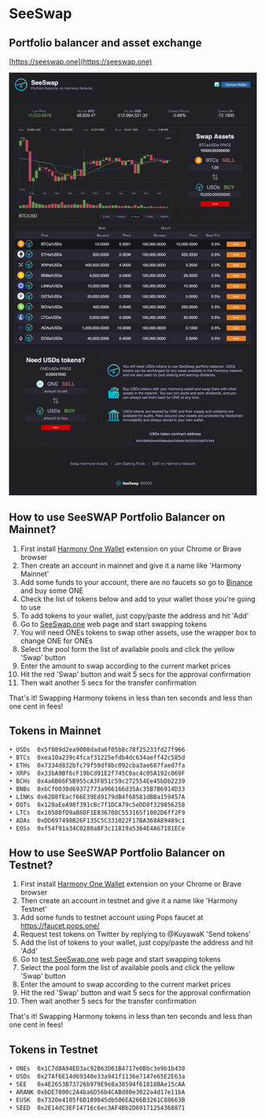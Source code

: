 # SeeSwap
## Portfolio balancer and asset exchange

[https://seeswap.one](https://seeswap.one)

![Screenshot1](media/seeswap.jpg)

## How to use SeeSWAP Portfolio Balancer on Mainnet?

1. First install [Harmony One Wallet](http://harmony.one/onewallet) extension on your Chrome or Brave browser
2. Then create an account in mainnet and give it a name like 'Harmony Mainnet'
3. Add some funds to your account, there are no faucets so go to [Binance](https://binance.com) and buy some ONE
4. Check the list of tokens below and add to your wallet those you're going to use
5. To add tokens to your wallet, just copy/paste the address and hit 'Add'
6. Go to [SeeSwap.one](https://seeswap.one/swap) web page and start swapping tokens
7. You will need ONEs tokens to swap other assets, use the wrapper box to change ONE for ONEs
8. Select the pool form the list of available pools and click the yellow 'Swap' button
9. Enter the amount to swap according to the current market prices
10. Hit the red 'Swap' button and wait 5 secs for the approval confirmation
11. Then wait another 5 secs for the transfer confirmation

That's it! Swapping Harmony tokens in less than ten seconds and less than one cent in fees!

## Tokens in Mainnet

```
• USDs  0x5f089d2ea9008dada6f05b8c78f25233fd27f966
• BTCs  0xea10a239c4fcaf31225efdb4dc634aeff42c585d
• ETHs  0x7334d832bfc79f59df8bc092cba3ae687faed7fa
• XRPs  0x33bA9Bf6cF19bCd91E2f745C0ac4c05A192c069F
• BCHs  0x4a6B66F5B955cA3FB51c59c272554Ee45bDb2239
• BNBs  0xbCf0038d69372773a966166d35Ac35B7B6914D33
• LINKs 0x62D8fEacf66E39Ed9179dB4f68581dBBa159457A
• DOTs  0x120aEeA98f391cBc7f1DCA79c5eDD8f329856258
• LTCs  0x10580fD9aB6DF1E836708C553165f1002D6ff2F9
• ADAs  0xDD697498B26F135C5C331022F17BA368A89489c1
• EOSs  0xf54f91a34C0280a8F3c11819a5364E4A67181ECe
```

## How to use SeeSWAP Portfolio Balancer on Testnet?

1. First install [Harmony One Wallet](http://harmony.one/onewallet) extension on your Chrome or Brave browser
2. Then create an account in testnet and give it a name like 'Harmony Testnet'
3. Add some funds to testnet account using Pops faucet at https://faucet.pops.one/
4. Request test tokens on Twitter by replying to @KuyawaK 'Send tokens'
5. Add the list of tokens to your wallet, just copy/paste the address and hit 'Add'
6. Go to [test.SeeSwap.one](https://test.seeswap.one/swap) web page and start swapping tokens
7. Select the pool form the list of available pools and click the yellow 'Swap' button
8. Enter the amount to swap according to the current market prices
9. Hit the red 'Swap' button and wait 5 secs for the approval confirmation
10. Then wait another 5 secs for the transfer confirmation

That's it! Swapping Harmony tokens in less than ten seconds and less than one cent in fees!

## Tokens in Testnet

```
• ONEs  0x1C7d8A94ED3ac92863D61B4717e0Bbc3e9b1b430
• USDs  0x27Af6E14d69340e33a941f1136e7147e65E2E63a
• SEE   0x4E2653B73726b979E9e8a38594f61818BAe15cAA
• ARANK 0xbDE7800c2A4ba6D56b4CABd80e3022a4d17e11bA
• EUSK  0x7320e4105f6D189045db506EA266B3261C88663B
• SEED  0x2E14dC3EF14716c6ec3AF4Bb2D69171254368871
```